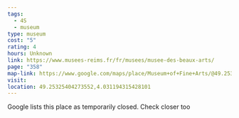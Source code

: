```yaml
---
tags:
  - 4S
  - museum
type: museum
cost: "5"
rating: 4
hours: Unknown
link: https://www.musees-reims.fr/fr/musees/musee-des-beaux-arts/
page: "358"
map-link: https://www.google.com/maps/place/Museum+of+Fine+Arts/@49.2530495,4.0259267,17z/data=!3m1!4b1!4m6!3m5!1s0x47e975a93517eaf3:0x3eae6368271d1bde!8m2!3d49.2530461!4d4.0307976!16s%2Fm%2F0gg8v_l?entry=ttu&g_ep=EgoyMDI0MDkxOC4xIKXMDSoASAFQAw%3D%3D
visit: 
location: 49.25325404273552,4.031194315428101
---
```

Google lists this place as temporarily closed. Check closer too